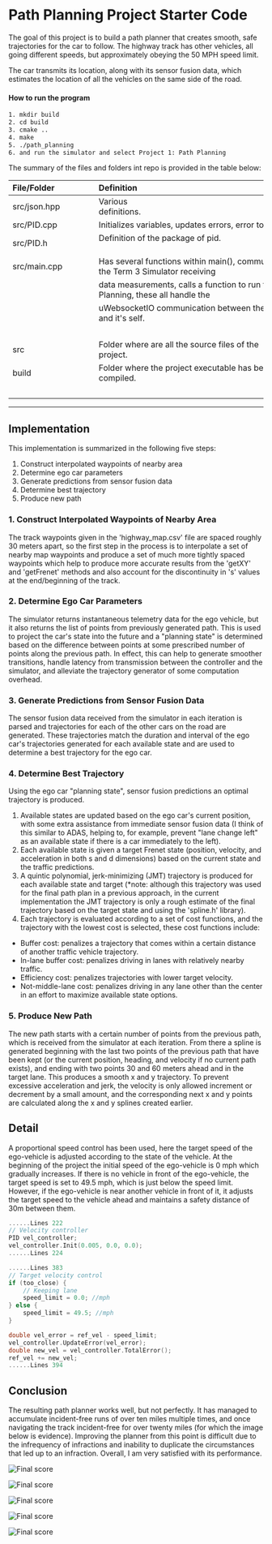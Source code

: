 # Path Planning Project Starter Code

The goal of this project is to build a path planner that creates smooth, safe trajectories for the car to follow. The highway track has other vehicles, all going different speeds, but approximately obeying the 50 MPH speed limit.

The car transmits its location, along with its sensor fusion data, which estimates the location of all the vehicles on the same side of the road.

<!--more-->

[//]: # (Image References)

[image1]: /build/result.jpg "Sample final score"
[image2]: /build/result1.jpg "Sample final score"
[image3]: /build/result2.jpg "Sample final score"
[image4]: /build/result3.jpg "Sample final score"
[image5]: /build/result4.jpg "Sample final score"

#### How to run the program

```sh
1. mkdir build
2. cd build
3. cmake ..
4. make
5. ./path_planning
6. and run the simulator and select Project 1: Path Planning
```

The summary of the files and folders int repo is provided in the table below:

| File/Folder               | Definition                                                                                  |
| :------------------------ | :------------------------------------------------------------------------------------------ |
| src/json.hpp              | Various definitions.                                                                        |
| src/PID.cpp               | Initializes variables, updates errors, error totalizer.                                     |
| src/PID.h                 | Definition of the package of pid.                                                           |
| src/main.cpp              | Has several functions within main(), communicates with the Term 3 Simulator receiving       |
|                           | data measurements, calls a function to run the Path Planning, these all handle the          |
|                           | uWebsocketIO communication between the simulator and it's self.                             |
|                           |                                                                                             |
| src                       | Folder where are all the source files of the project.                                       |
| build                     | Folder where the project executable has been compiled.                                      |
|                           |                                                                                             |


---
## Implementation

This implementation is summarized in the following five steps:
1. Construct interpolated waypoints of nearby area
2. Determine ego car parameters
3. Generate predictions from sensor fusion data
4. Determine best trajectory
5. Produce new path

### 1. Construct Interpolated Waypoints of Nearby Area 

The track waypoints given in the 'highway_map.csv' file are spaced roughly 30 meters apart, so the first step in the process is to interpolate a set of nearby map waypoints and produce a set of much more tightly spaced waypoints which help to produce more accurate results from the 'getXY' and 'getFrenet' methods and also account for the discontinuity in 's' values at the end/beginning of the track.

### 2. Determine Ego Car Parameters

The simulator returns instantaneous telemetry data for the ego vehicle, but it also returns the list of points from previously generated path. This is used to project the car's state into the future and a "planning state" is determined based on the difference between points at some prescribed number of points along the previous path. In effect, this can help to generate smoother transitions, handle latency from transmission between the controller and the simulator, and alleviate the trajectory generator of some computation overhead.


### 3. Generate Predictions from Sensor Fusion Data

The sensor fusion data received from the simulator in each iteration is parsed and trajectories for each of the other cars on the road are generated. These trajectories match the duration and interval of the ego car's trajectories generated for each available state and are used to determine a best trajectory for the ego car.

### 4. Determine Best Trajectory

Using the ego car "planning state", sensor fusion predictions an optimal trajectory is produced. 

1. Available states are updated based on the ego car's current position, with some extra assistance from immediate sensor fusion data (I think of this similar to ADAS, helping to, for example, prevent "lane change left" as an available state if there is a car immediately to the left). 
2. Each available state is given a target Frenet state (position, velocity, and acceleration in both s and d dimensions) based on the current state and the traffic predictions. 
3. A quintic polynomial, jerk-minimizing (JMT) trajectory is produced for each available state and target (*note: although this trajectory was used for the final path plan in a previous approach, in the current implementation the JMT trajectory is only a rough estimate of the final trajectory based on the target state and using the 'spline.h' library).
4. Each trajectory is evaluated according to a set of cost functions, and the trajectory with the lowest cost is selected, these cost functions include:
  - Buffer cost: penalizes a trajectory that comes within a certain distance of another traffic vehicle trajectory.
  - In-lane buffer cost: penalizes driving in lanes with relatively nearby traffic.
  - Efficiency cost: penalizes trajectories with lower target velocity.
  - Not-middle-lane cost: penalizes driving in any lane other than the center in an effort to maximize available state options.

### 5. Produce New Path

The new path starts with a certain number of points from the previous path, which is received from the simulator at each iteration. From there a spline is generated beginning with the last two points of the previous path that have been kept (or the current position, heading, and velocity if no current path exists), and ending with two points 30 and 60 meters ahead and in the target lane. This produces a smooth x and y trajectory. To prevent excessive acceleration and jerk, the velocity is only allowed increment or decrement by a small amount, and the corresponding next x and y points are calculated along the x and y splines created earlier.

## Detail

A proportional speed control has been used, here the target speed of the ego-vehicle is adjusted according to the state of the vehicle. At the beginning of the project the initial speed of the ego-vehicle is 0 mph which gradually increases. If there is no vehicle in front of the ego-vehicle, the target speed is set to 49.5 mph, which is just below the speed limit. However, if the ego-vehicle is near another vehicle in front of it, it adjusts the target speed to the vehicle ahead and maintains a safety distance of 30m between them.

```cpp
......Lines 222
// Velocity controller
PID vel_controller;
vel_controller.Init(0.005, 0.0, 0.0);
......Lines 224

......Lines 383
// Target velocity control
if (too_close) {
    // Keeping lane
    speed_limit = 0.0; //mph
} else {
    speed_limit = 49.5; //mph
}

double vel_error = ref_vel - speed_limit;
vel_controller.UpdateError(vel_error);
double new_vel = vel_controller.TotalError();
ref_vel += new_vel;
......Lines 394
```



## Conclusion

The resulting path planner works well, but not perfectly. It has managed to accumulate incident-free runs of over ten miles multiple times, and once navigating the track incident-free for over twenty miles (for which the image below is evidence). Improving the planner from this point is difficult due to the infrequency of infractions and inability to duplicate the circumstances that led up to an infraction. Overall, I am very satisfied with its performance.


![Final score][image5]

![Final score][image1]

![Final score][image2]

![Final score][image3]

![Final score][image4]
